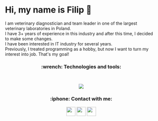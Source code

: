 # Hi, my name is Filip :wave:
I am veterinary diagnostician and team leader in one of the largest veterinary laboratories in Poland.
<br>I have 3+ years of experience in this industry and after this time, I decided to make some changes.
<br>I have been interested in IT industry for several years.
<br>Previously, I treated programming as a hobby, but now I want to turn my interest into job. That's my goal!

<h3 align="center">:wrench: Technologies and tools:</h3>
<br>
<p align="center">
    <img src="https://skillicons.dev/icons?i=html,css,sass,js,react,git,vscode" />
</p>

<h3 align="center">:iphone: Contact with me:</h3>
<p align="center" padding-right="30px">
    <a href="https://www.linkedin.com/in/filipzebrowski/"><img src="https://cdn2.iconfinder.com/data/icons/social-media-applications/64/social_media_applications_14-linkedin-512.png" width="30px"></a>
    <a href="https://www.facebook.com/f.zebrowski/"><img src="https://cdn2.iconfinder.com/data/icons/social-media-2285/512/1_Facebook_colored_svg_copy-512.png" width="30px"></a>
    <a href="https://www.instagram.com/fil_ski9/"><img src="https://cdn3.iconfinder.com/data/icons/2018-social-media-logotypes/1000/2018_social_media_popular_app_logo_instagram-512.png" width="30px"></a>
</p>
